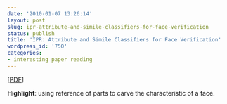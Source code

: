 ```yaml
---
date: '2010-01-07 13:26:14'
layout: post
slug: ipr-attribute-and-simile-classifiers-for-face-verification
status: publish
title: 'IPR: Attribute and Simile Classifiers for Face Verification'
wordpress_id: '750'
categories:
- interesting paper reading
---
```


[[PDF](http://www1.cs.columbia.edu/CAVE/publications/pdfs/Kumar_ICCV09.pdf)]

**Highlight**: using reference of parts to carve the characteristic of a face.
